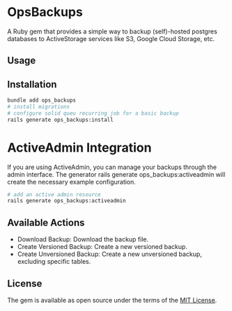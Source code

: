 # OpsBackups

A Ruby gem that provides a simple way to backup (self)-hosted postgres databases to
ActiveStorage services like S3, Google Cloud Storage, etc.

## Usage

## Installation

```bash
bundle add ops_backups
# install migrations
# configure solid queu recurring job for a basic backup
rails generate ops_backups:install
```

# ActiveAdmin Integration

If you are using ActiveAdmin, you can manage your backups through the admin interface. The generator rails generate ops_backups:activeadmin will create the necessary example configuration.

```bash
# add an active admin resource
rails generate ops_backups:activeadmin
```

## Available Actions

- Download Backup: Download the backup file.
- Create Versioned Backup: Create a new versioned backup.
- Create Unversioned Backup: Create a new unversioned backup, excluding specific tables.



## License
The gem is available as open source under the terms of the [MIT License](https://opensource.org/licenses/MIT).
